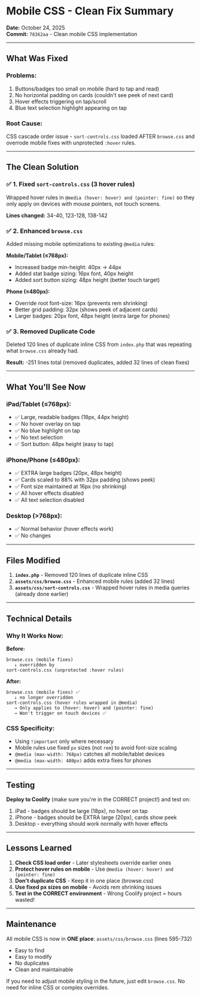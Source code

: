 # Mobile CSS - Clean Fix Summary

**Date:** October 24, 2025  
**Commit:** `78362aa` - Clean mobile CSS implementation

---

## What Was Fixed

### **Problems:**
1. Buttons/badges too small on mobile (hard to tap and read)
2. No horizontal padding on cards (couldn't see peek of next card)
3. Hover effects triggering on tap/scroll
4. Blue text selection highlight appearing on tap

### **Root Cause:**
CSS cascade order issue - `sort-controls.css` loaded AFTER `browse.css` and overrode mobile fixes with unprotected `:hover` rules.

---

## The Clean Solution

### ✅ **1. Fixed `sort-controls.css`** (3 hover rules)
Wrapped hover rules in `@media (hover: hover) and (pointer: fine)` so they only apply on devices with mouse pointers, not touch screens.

**Lines changed:** 34-40, 123-128, 138-142

### ✅ **2. Enhanced `browse.css`** 
Added missing mobile optimizations to existing `@media` rules:

**Mobile/Tablet (≤768px):**
- Increased badge min-height: 40px → 44px
- Added stat badge sizing: 16px font, 40px height
- Added sort button sizing: 48px height (better touch target)

**Phone (≤480px):**
- Override root font-size: 16px (prevents rem shrinking)
- Better grid padding: 32px (shows peek of adjacent cards)
- Larger badges: 20px font, 48px height (extra large for phones)

### ✅ **3. Removed Duplicate Code**
Deleted 120 lines of duplicate inline CSS from `index.php` that was repeating what `browse.css` already had.

**Result:** -251 lines total (removed duplicates, added 32 lines of clean fixes)

---

## What You'll See Now

### **iPad/Tablet (≤768px):**
- ✅ Large, readable badges (18px, 44px height)
- ✅ No hover overlay on tap
- ✅ No blue highlight on tap
- ✅ No text selection
- ✅ Sort button: 48px height (easy to tap)

### **iPhone/Phone (≤480px):**
- ✅ EXTRA large badges (20px, 48px height)
- ✅ Cards scaled to 88% with 32px padding (shows peek)
- ✅ Font size maintained at 16px (no shrinking)
- ✅ All hover effects disabled
- ✅ All text selection disabled

### **Desktop (>768px):**
- ✅ Normal behavior (hover effects work)
- ✅ No changes

---

## Files Modified

1. **`index.php`** - Removed 120 lines of duplicate inline CSS
2. **`assets/css/browse.css`** - Enhanced mobile rules (added 32 lines)
3. **`assets/css/sort-controls.css`** - Wrapped hover rules in media queries (already done earlier)

---

## Technical Details

### **Why It Works Now:**

**Before:**
```
browse.css (mobile fixes)
   ↓ overridden by
sort-controls.css (unprotected :hover rules)
```

**After:**
```
browse.css (mobile fixes) ✅
   ↓ no longer overridden
sort-controls.css (hover rules wrapped in @media)
   → Only applies to (hover: hover) and (pointer: fine)
   → Won't trigger on touch devices ✅
```

### **CSS Specificity:**
- Using `!important` only where necessary
- Mobile rules use fixed `px` sizes (not `rem`) to avoid font-size scaling
- `@media (max-width: 768px)` catches all mobile/tablet devices
- `@media (max-width: 480px)` adds extra fixes for phones

---

## Testing

**Deploy to Coolify** (make sure you're in the CORRECT project!) and test on:
1. iPad - badges should be large (18px), no hover on tap
2. iPhone - badges should be EXTRA large (20px), cards show peek
3. Desktop - everything should work normally with hover effects

---

## Lessons Learned

1. **Check CSS load order** - Later stylesheets override earlier ones
2. **Protect hover rules on mobile** - Use `@media (hover: hover) and (pointer: fine)`
3. **Don't duplicate CSS** - Keep it in one place (browse.css)
4. **Use fixed px sizes on mobile** - Avoids rem shrinking issues
5. **Test in the CORRECT environment** - Wrong Coolify project = hours wasted!

---

## Maintenance

All mobile CSS is now in **ONE place**: `assets/css/browse.css` (lines 595-732)

- Easy to find
- Easy to modify
- No duplicates
- Clean and maintainable

If you need to adjust mobile styling in the future, just edit `browse.css`. No need for inline CSS or complex overrides.

